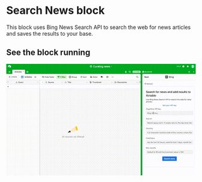 # Search News block

This block uses Bing News Search API to search the web for news articles and saves the
results to your base.

## See the block running

![Block adding records from Bing News Search API](./media/block.gif)

